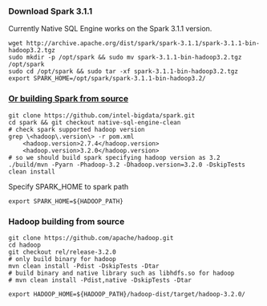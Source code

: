 ### Download Spark 3.1.1

Currently Native SQL Engine works on the Spark 3.1.1 version.

```
wget http://archive.apache.org/dist/spark/spark-3.1.1/spark-3.1.1-bin-hadoop3.2.tgz
sudo mkdir -p /opt/spark && sudo mv spark-3.1.1-bin-hadoop3.2.tgz /opt/spark
sudo cd /opt/spark && sudo tar -xf spark-3.1.1-bin-hadoop3.2.tgz
export SPARK_HOME=/opt/spark/spark-3.1.1-bin-hadoop3.2/
```

### [Or building Spark from source](https://spark.apache.org/docs/latest/building-spark.html)

``` shell
git clone https://github.com/intel-bigdata/spark.git
cd spark && git checkout native-sql-engine-clean
# check spark supported hadoop version
grep \<hadoop\.version\> -r pom.xml
    <hadoop.version>2.7.4</hadoop.version>
    <hadoop.version>3.2.0</hadoop.version>
# so we should build spark specifying hadoop version as 3.2
./build/mvn -Pyarn -Phadoop-3.2 -Dhadoop.version=3.2.0 -DskipTests clean install
```
Specify SPARK_HOME to spark path

``` shell
export SPARK_HOME=${HADOOP_PATH}
```

### Hadoop building from source

``` shell
git clone https://github.com/apache/hadoop.git
cd hadoop
git checkout rel/release-3.2.0
# only build binary for hadoop
mvn clean install -Pdist -DskipTests -Dtar
# build binary and native library such as libhdfs.so for hadoop
# mvn clean install -Pdist,native -DskipTests -Dtar
```

``` shell
export HADOOP_HOME=${HADOOP_PATH}/hadoop-dist/target/hadoop-3.2.0/
```
